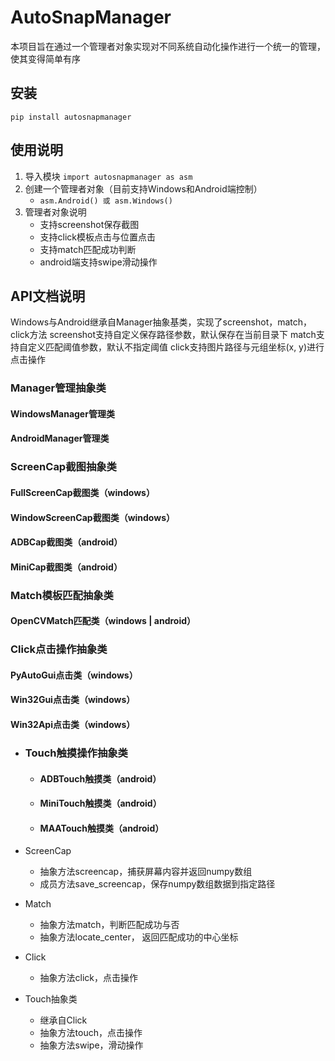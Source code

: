# AutoSnapManager
本项目旨在通过一个管理者对象实现对不同系统自动化操作进行一个统一的管理，使其变得简单有序

## 安装
`pip install autosnapmanager`

## 使用说明
1. 导入模块 `import autosnapmanager as asm`
2. 创建一个管理者对象（目前支持Windows和Android端控制）
   * `asm.Android() 或 asm.Windows()`
3. 管理者对象说明
   * 支持screenshot保存截图
   * 支持click模板点击与位置点击
   * 支持match匹配成功判断
   * android端支持swipe滑动操作

## API文档说明
Windows与Android继承自Manager抽象基类，实现了screenshot，match，click方法
screenshot支持自定义保存路径参数，默认保存在当前目录下
match支持自定义匹配阈值参数，默认不指定阈值
click支持图片路径与元组坐标(x, y)进行点击操作

### Manager管理抽象类
#### WindowsManager管理类
#### AndroidManager管理类

### ScreenCap截图抽象类
#### FullScreenCap截图类（windows）
#### WindowScreenCap截图类（windows）
#### ADBCap截图类（android）
#### MiniCap截图类（android）

### Match模板匹配抽象类
#### OpenCVMatch匹配类（windows | android）

### Click点击操作抽象类
#### PyAutoGui点击类（windows）
#### Win32Gui点击类（windows）
#### Win32Api点击类（windows）

* ### Touch触摸操作抽象类
  * #### ADBTouch触摸类（android）
  * #### MiniTouch触摸类（android）
  * #### MAATouch触摸类（android）

* ScreenCap
  * 抽象方法screencap，捕获屏幕内容并返回numpy数组 
  * 成员方法save_screencap，保存numpy数组数据到指定路径
* Match
  * 抽象方法match，判断匹配成功与否
  * 抽象方法locate_center， 返回匹配成功的中心坐标
* Click
  * 抽象方法click，点击操作
* Touch抽象类
  * 继承自Click
  * 抽象方法touch，点击操作
  * 抽象方法swipe，滑动操作
